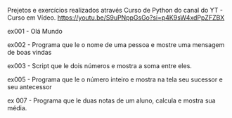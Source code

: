 Prejetos e exercícios realizados através Curso de Python do canal do YT - Curso em Vídeo.
https://youtu.be/S9uPNppGsGo?si=p4K9sW4xdPpZFZBX

ex001 - Olá Mundo

ex002 - Programa que le o nome de uma pessoa e mostre uma mensagem de boas vindas

ex003 - Script que le dois números e mostra a soma entre eles.

ex005 - Programa que le o número inteiro e mostra na tela seu sucessor e seu antecessor

ex 007 - Programa que le duas notas de um aluno, calcula e mostra sua média.
